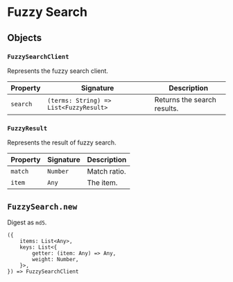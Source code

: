 # Fuzzy Search

## Objects

### `FuzzySearchClient`

Represents the fuzzy search client.

| Property | Signature                              | Description                 |
| -------- | -------------------------------------- | --------------------------- |
| `search` | `(terms: String) => List<FuzzyResult>` | Returns the search results. |

### `FuzzyResult`

Represents the result of fuzzy search.

| Property | Signature | Description  |
| -------- | --------- | ------------ |
| `match`  | `Number`  | Match ratio. |
| `item`   | `Any`     | The item.    |

## `FuzzySearch.new`

Digest as `md5`.

```title="Signature"
({
    items: List<Any>,
    keys: List<{
        getter: (item: Any) => Any,
        weight: Number,
    }>,
}) => FuzzySearchClient
```
